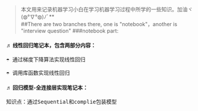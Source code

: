 >本文用来记录机器学习小白在学习机器学习过程中所学的一些知识。加油ヾ(◍°∇°◍)ﾉﾞ**<br>
##There are two branches there, one is "notebook"，another is "interview question"
###notebook part:
#### ♬ 线性回归笔记本，包含两部分内容：<br>
<pre>☂ 通过梯度下降算法实现线性回归<br>
☂ 调用库函数实现线性回归</pre>
#### ♬ 回归模型-全连接层实现笔记本：<br>
<pre>知识点：通过Sequential和complie包装模型</pre>
